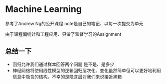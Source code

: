 # Machine Learning
参考了Andrew Ng的公开课程
note是自己的笔记、以每一次提交为单元

由于课程偏统计和工程应用、只做了监督学习的Assignment

## 总结一下
- 回归允许我们通过样本回答两个问题
是不是、是多少
- 神经网络将使用线性模型的逻辑回归层次化、变化虽然简单但可以更好地利用信息中隐含的结构。不幸的是隐含层对我们来说接近黑箱
